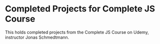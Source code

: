 # Completed Projects for Complete JS Course

This holds completed projects from the Complete JS Course on Udemy, instructor Jonas Schmedtmann.
